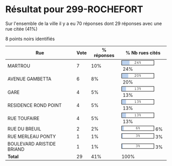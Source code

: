 # Résultat pour 299-ROCHEFORT

Sur l'ensemble de la ville il y a eu 70 réponses dont 29 réponses avec une rue citée (41%)

8 points noirs identifiés

| Rue | Vote | % réponses | % Nb rues cités|
|-----|------|------------|----------------|
| MARTROU | 7 | 10% | <img src="../../img/bar_24.gif" />&nbsp;24%|
| AVENUE GAMBETTA | 6 | 8% | <img src="../../img/bar_20.gif" />&nbsp;20%|
| GARE | 4 | 5% | <img src="../../img/bar_13.gif" />&nbsp;13%|
| RESIDENCE ROND POINT | 4 | 5% | <img src="../../img/bar_13.gif" />&nbsp;13%|
| RUE TOUFAIRE | 4 | 5% | <img src="../../img/bar_13.gif" />&nbsp;13%|
| RUE DU BREUIL | 2 | 2% | <img src="../../img/bar_6.gif" />&nbsp;6%|
| RUE MERLEAU PONTY | 1 | 1% | <img src="../../img/bar_3.gif" />&nbsp;3%|
| BOULEVARD ARISTIDE BRIAND | 1 | 1% | <img src="../../img/bar_3.gif" />&nbsp;3%|
| **Total** | 29 | 41% | 100%|
